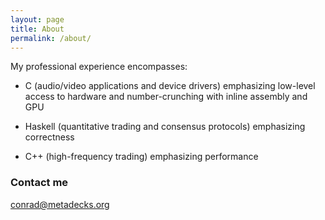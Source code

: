 ```yaml
---
layout: page
title: About
permalink: /about/
---
```


My professional experience encompasses:

  * C (audio/video applications and device drivers)
  emphasizing low-level access to hardware and number-crunching
  with inline assembly and GPU

  * Haskell (quantitative trading and consensus protocols) emphasizing correctness

  * C++ (high-frequency trading) emphasizing performance

### Contact me

[conrad@metadecks.org](mailto:conrad@metadecks.org)
